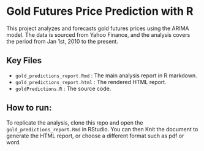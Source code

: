 # Gold Futures Price Prediction with R
This project analyzes and forecasts gold futures prices using the ARIMA model. The data is sourced from Yahoo Finance, and the analysis covers the period from Jan 1st, 2010 to the present.

## Key Files
- `gold_predictions_report.Rmd` : The main analysis report in R markdown.
- `gold_predictions_report.html` : The rendered HTML report.
- `goldPredictions.R` : The source code.

## How to run:
To replicate the analysis, clone this repo and open the `gold_predictions_report.Rmd` in RStudio. You can then Knit the document to generate the HTML report, or choose a different format such as pdf or word.
